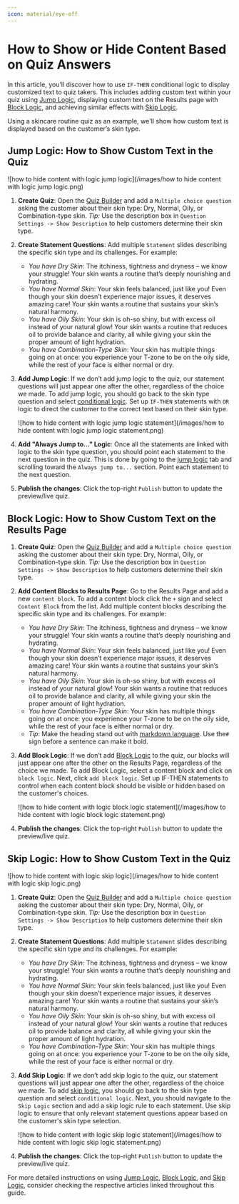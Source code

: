 ```yaml
---
icon: material/eye-off
---
```


# How to Show or Hide Content Based on Quiz Answers

In this article, you’ll discover how to use `IF-THEN` conditional logic to display customized text to quiz takers. This includes adding custom text within your quiz using [Jump Logic](https://docs.revenuehunt.com/how-to-guides/use-jump-logic/), displaying custom text on the Results page with [Block Logic](https://docs.revenuehunt.com/how-to-guides/use-block-logic/), and achieving similar effects with [Skip Logic](https://docs.revenuehunt.com/how-to-guides/use-skip-logic/).

Using a skincare routine quiz as an example, we'll show how custom text is displayed based on the customer’s skin type.

## Jump Logic: How to Show Custom Text in the Quiz

![how to hide content with logic jump logic](/images/how to hide content with logic jump logic.png)

1. **Create Quiz**: Open the [Quiz Builder](https://docs.revenuehunt.com/reference/quiz-builder/) and add a `Multiple choice question` asking the customer about their skin type: Dry, Normal, Oily, or Combination-type skin. *Tip:* Use the description box in `Question Settings -> Show Description` to help customers determine their skin type.

2. **Create Statement Questions**: Add multiple `Statement` slides describing the specific skin type and its challenges. For example:
    - *You have Dry Skin*: The itchiness, tightness and dryness – we know your struggle! Your skin wants a routine that’s deeply nourishing and hydrating.
    - *You have Normal Skin*: Your skin feels balanced, just like you! Even though your skin doesn’t experience major issues, it deserves amazing care! Your skin wants a routine that sustains your skin’s natural harmony.
    - *You have Oily Skin*: Your skin is oh-so shiny, but with excess oil instead of your natural glow! Your skin wants a routine that reduces oil to provide balance and clarity, all while giving your skin the proper amount of light hydration.
    - *You have Combination-Type Skin*: Your skin has multiple things going on at once: you experience your T-zone to be on the oily side, while the rest of your face is either normal or dry.

3. **Add Jump Logic**: If we don’t add jump logic to the quiz, our statement questions will just appear one after the other, regardless of the choice we made. To add jump logic, you should go back to the skin type question and select [conditional logic](https://docs.revenuehunt.com/reference/quiz-builder/#conditional-logic). Set up `IF-THEN` statements with `OR` logic to direct the customer to the correct text based on their skin type. 

    ![how to hide content with logic jump logic statement](/images/how to hide content with logic jump logic statement.png)

4. **Add "Always Jump to..." Logic**: Once all the statements are linked with logic to the skin type question, you should point each statement to the next question in the quiz. This is done by going to the [jump logic](https://docs.revenuehunt.com/how-to-guides/use-jump-logic/) tab and scrolling toward the `Always jump to...` section. Point each statement to the next question.

4. **Publish the changes**: Click the top-right `Publish` button to update the preview/live quiz.

## Block Logic: How to Show Custom Text on the Results Page

1. **Create Quiz**: Open the [Quiz Builder](https://docs.revenuehunt.com/reference/quiz-builder/) and add a `Multiple choice question` asking the customer about their skin type: Dry, Normal, Oily, or Combination-type skin. *Tip:* Use the description box in `Question Settings -> Show Description` to help customers determine their skin type.

2. **Add Content Blocks to Results Page**: Go to the Results Page and add a new `content block`. To add a content block click the `+` sign and select `Content Block` from the list. Add multiple content blocks describing the specific skin type and its challenges. For example:
    - *You have Dry Skin*: The itchiness, tightness and dryness – we know your struggle! Your skin wants a routine that’s deeply nourishing and hydrating.
    - *You have Normal Skin*: Your skin feels balanced, just like you! Even though your skin doesn’t experience major issues, it deserves amazing care! Your skin wants a routine that sustains your skin’s natural harmony.
    - *You have Oily Skin*: Your skin is oh-so shiny, but with excess oil instead of your natural glow! Your skin wants a routine that reduces oil to provide balance and clarity, all while giving your skin the proper amount of light hydration.
    - *You have Combination-Type Skin*: Your skin has multiple things going on at once: you experience your T-zone to be on the oily side, while the rest of your face is either normal or dry.
    - *Tip*: Make the heading stand out with [markdown language](https://docs.revenuehunt.com/how-to-guides/use-markdown/). Use the`#` sign before a sentence can make it bold.

3. **Add Block Logic**: If we don’t add [Block Logic](https://docs.revenuehunt.com/how-to-guides/use-block-logic/) to the quiz, our blocks will just appear one after the other on the Results Page, regardless of the choice we made. To add Block Logic, select a content block and click on `block logic`. Next, click `add block logic`. Set up IF-THEN statements to control when each content block should be visible or hidden based on the customer's choices.

    ![how to hide content with logic block logic statement](/images/how to hide content with logic block logic statement.png)

4. **Publish the changes**: Click the top-right `Publish` button to update the preview/live quiz.

## Skip Logic: How to Show Custom Text in the Quiz

![how to hide content with logic skip logic](/images/how to hide content with logic skip logic.png)

1. **Create Quiz**: Open the [Quiz Builder](https://docs.revenuehunt.com/reference/quiz-builder/) and add a `Multiple choice question` asking the customer about their skin type: Dry, Normal, Oily, or Combination-type skin. *Tip:* Use the description box in `Question Settings -> Show Description` to help customers determine their skin type.

2. **Create Statement Questions**: Add multiple `Statement` slides describing the specific skin type and its challenges. For example:
    - *You have Dry Skin*: The itchiness, tightness and dryness – we know your struggle! Your skin wants a routine that’s deeply nourishing and hydrating.
    - *You have Normal Skin*: Your skin feels balanced, just like you! Even though your skin doesn’t experience major issues, it deserves amazing care! Your skin wants a routine that sustains your skin’s natural harmony.
    - *You have Oily Skin*: Your skin is oh-so shiny, but with excess oil instead of your natural glow! Your skin wants a routine that reduces oil to provide balance and clarity, all while giving your skin the proper amount of light hydration.
    - *You have Combination-Type Skin*: Your skin has multiple things going on at once: you experience your T-zone to be on the oily side, while the rest of your face is either normal or dry.


3. **Add Skip Logic**: If we don’t add skip logic to the quiz, our statement questions will just appear one after the other, regardless of the choice we made. To add [skip logic](https://docs.revenuehunt.com/how-to-guides/use-skip-logic/), you should go back to the skin type question and select `conditional logic`. Next, you should navigate to the `Skip Logic` section and add a skip logic rule to each statement. Use skip logic to ensure that only relevant statement questions appear based on the customer's skin type selection.

    ![how to hide content with logic skip logic statement](/images/how to hide content with logic skip logic statement.png)

4. **Publish the changes**: Click the top-right `Publish` button to update the preview/live quiz.

For more detailed instructions on using [Jump Logic](https://docs.revenuehunt.com/how-to-guides/use-jump-logic/), [Block Logic](https://docs.revenuehunt.com/how-to-guides/use-block-logic/), and [Skip Logic](https://docs.revenuehunt.com/how-to-guides/use-skip-logic/), consider checking the respective articles linked throughout this guide.
